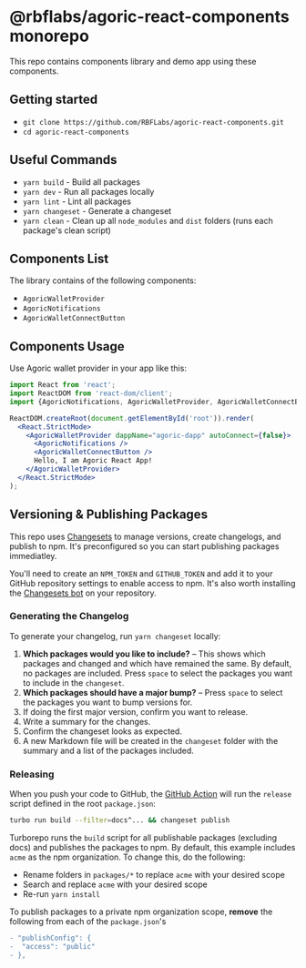 # @rbflabs/agoric-react-components monorepo

This repo contains components library and demo app using these components.

## Getting started

- `git clone https://github.com/RBFLabs/agoric-react-components.git`
- `cd agoric-react-components`

## Useful Commands
- `yarn build` - Build all packages
- `yarn dev` - Run all packages locally
- `yarn lint` - Lint all packages
- `yarn changeset` - Generate a changeset
- `yarn clean` - Clean up all `node_modules` and `dist` folders (runs each package's clean script)

## Components List
The library contains of the following components:
- `AgoricWalletProvider`
- `AgoricNotifications`
- `AgoricWalletConnectButton`

## Components Usage

Use Agoric wallet provider in your app like this:

```tsx:demo/app-js/src/main.jsx
import React from 'react';
import ReactDOM from 'react-dom/client';
import {AgoricNotifications, AgoricWalletProvider, AgoricWalletConnectButton} from '@rbflabs/agoric-react-components';

ReactDOM.createRoot(document.getElementById('root')).render(
  <React.StrictMode>
    <AgoricWalletProvider dappName="agoric-dapp" autoConnect={false}>
      <AgoricNotifications />
      <AgoricWalletConnectButton />
      Hello, I am Agoric React App!
    </AgoricWalletProvider>
  </React.StrictMode>
);
```

## Versioning & Publishing Packages

This repo uses [Changesets](https://github.com/changesets/changesets) to manage versions, create changelogs, and publish to npm. It's preconfigured so you can start publishing packages immediatley.

You'll need to create an `NPM_TOKEN` and `GITHUB_TOKEN` and add it to your GitHub repository settings to enable access to npm. It's also worth installing the [Changesets bot](https://github.com/apps/changeset-bot) on your repository.

### Generating the Changelog

To generate your changelog, run `yarn changeset` locally:

1. **Which packages would you like to include?** – This shows which packages and changed and which have remained the same. By default, no packages are included. Press `space` to select the packages you want to include in the `changeset`.
1. **Which packages should have a major bump?** – Press `space` to select the packages you want to bump versions for.
1. If doing the first major version, confirm you want to release.
1. Write a summary for the changes.
1. Confirm the changeset looks as expected.
1. A new Markdown file will be created in the `changeset` folder with the summary and a list of the packages included.

### Releasing

When you push your code to GitHub, the [GitHub Action](https://github.com/changesets/action) will run the `release` script defined in the root `package.json`:

```bash
turbo run build --filter=docs^... && changeset publish
```

Turborepo runs the `build` script for all publishable packages (excluding docs) and publishes the packages to npm. By default, this example includes `acme` as the npm organization. To change this, do the following:

- Rename folders in `packages/*` to replace `acme` with your desired scope
- Search and replace `acme` with your desired scope
- Re-run `yarn install`

To publish packages to a private npm organization scope, **remove** the following from each of the `package.json`'s

```diff
- "publishConfig": {
-  "access": "public"
- },
```
